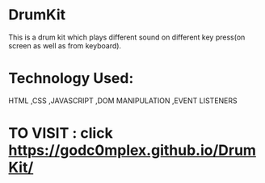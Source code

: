 # DrumKit 
This is a drum kit which plays different sound on different key press(on screen as well as from keyboard).
# Technology Used:
HTML ,CSS ,JAVASCRIPT ,DOM MANIPULATION ,EVENT LISTENERS
# TO VISIT :  click https://godc0mplex.github.io/DrumKit/
